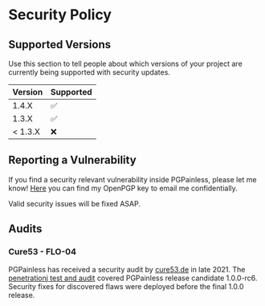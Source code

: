 <!--
SPDX-FileCopyrightText: 2021 Paul Schaub <info@pgpainless.org>

SPDX-License-Identifier: Apache-2.0
-->


# Security Policy

## Supported Versions

Use this section to tell people about which versions of your project are
currently being supported with security updates.

| Version | Supported          |
|---------|--------------------|
| 1.4.X   | :white_check_mark: |
| 1.3.X   | :white_check_mark: |
| < 1.3.X | :x:                |

## Reporting a Vulnerability

If you find a security relevant vulnerability inside PGPainless, please let me know!
[Here](https://keyoxide.org/7F9116FEA90A5983936C7CFAA027DB2F3E1E118A) you can find my OpenPGP key to email me confidentially.

Valid security issues will be fixed ASAP.

## Audits

### Cure53 - FLO-04
PGPainless has received a security audit by [cure53.de](https://cure53.de) in late 2021.
The [penetrationj test and audit](https://cure53.de/pentest-report_pgpainless.pdf) covered PGPainless
release candidate 1.0.0-rc6.
Security fixes for discovered flaws were deployed before the final 1.0.0 release.